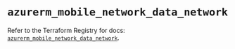 # `azurerm_mobile_network_data_network`

Refer to the Terraform Registry for docs: [`azurerm_mobile_network_data_network`](https://registry.terraform.io/providers/hashicorp/azurerm/4.20.0/docs/resources/mobile_network_data_network).

